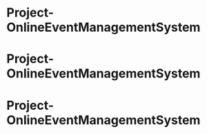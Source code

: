 # Project-OnlineEventManagementSystem
# Project-OnlineEventManagementSystem
# Project-OnlineEventManagementSystem
